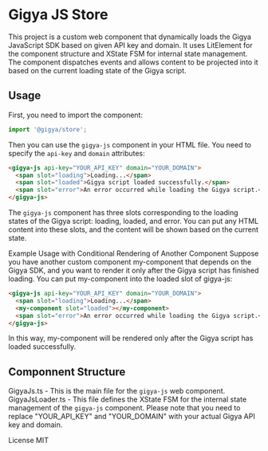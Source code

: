 # Gigya JS Store
This project is a custom web component that dynamically loads the Gigya JavaScript SDK based on given API key and domain. It uses LitElement for the component structure and XState FSM for internal state management. The component dispatches events and allows content to be projected into it based on the current loading state of the Gigya script.

## Usage
First, you need to import the component:

```javascript
import '@gigya/store';
```
Then you can use the `gigya-js` component in your HTML file. You need to specify the `api-key` and `domain` attributes:

```html
<gigya-js api-key="YOUR_API_KEY" domain="YOUR_DOMAIN">
  <span slot="loading">Loading...</span>
  <span slot="loaded">Gigya script loaded successfully.</span>
  <span slot="error">An error occurred while loading the Gigya script.</span>
</gigya-js>
```

The `gigya-js` component has three slots corresponding to the loading states of the Gigya script: loading, loaded, and error. You can put any HTML content into these slots, and the content will be shown based on the current state.

Example Usage with Conditional Rendering of Another Component
Suppose you have another custom component my-component that depends on the Gigya SDK, and you want to render it only after the Gigya script has finished loading. You can put my-component into the loaded slot of gigya-js:

```html
<gigya-js api-key="YOUR_API_KEY" domain="YOUR_DOMAIN">
  <span slot="loading">Loading...</span>
  <my-component slot="loaded"></my-component>
  <span slot="error">An error occurred while loading the Gigya script.</span>
</gigya-js>
```

In this way, my-component will be rendered only after the Gigya script has loaded successfully.

## Componnent Structure
GigyaJs.ts - This is the main file for the `gigya-js` web component.
GigyaJsLoader.ts - This file defines the XState FSM for the internal state management of the `gigya-js` component.
Please note that you need to replace "YOUR_API_KEY" and "YOUR_DOMAIN" with your actual Gigya API key and domain.

License
MIT
